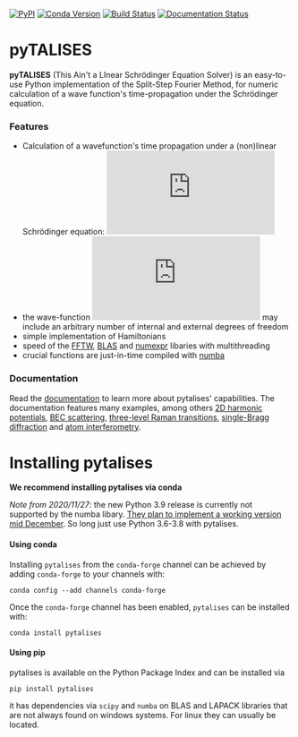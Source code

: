 [![PyPI](https://img.shields.io/pypi/v/pytalises?color=blue)](https://pypi.org/project/pytalises/)
[![Conda Version](https://img.shields.io/conda/vn/conda-forge/pytalises?color=blue&label=conda-forge)](https://anaconda.org/conda-forge/pytalises)
[![Build Status](https://travis-ci.com/savowe/pytalises.svg?token=nZF2LbDmAxqpxqs5m7HE&branch=master)](https://travis-ci.com/savowe/pytalises)
[![Documentation Status](https://readthedocs.org/projects/pytalises/badge/?version=latest)](https://pytalises.readthedocs.io/en/latest/?badge=latest)
# pyTALISES

**pyTALISES** (This Ain't a LInear Schrödinger Equation Solver) is an easy-to-use Python implementation of the Split-Step Fourier Method, for numeric calculation of a wave function's time-propagation under the Schrödinger equation.

### Features
- Calculation of a wavefunction's time propagation under a (non)linear Schrödinger equation: ![](https://latex.codecogs.com/png.latex?%5Cdpi%7B120%7D%20i%5Chbar%20%5Cfrac%7B%5Cpartial%7D%7B%5Cpartial%20t%7D%20%5CPsi%20%28%5Cvec%7Br%7D%2C%20t%29%20%3D%20%5CBig%5BV%28%5CPsi%2C%5Cvec%7Br%7D%2C%20t%29%20&plus;%20%5Cfrac%7B%5Chbar%5E2%7D%7B2m%7D%5Cnabla%5E2%20%5CBig%5D%20%5CPsi%20%28%5Cvec%7Br%7D%2C%20t%29)
- the wave-function ![](https://latex.codecogs.com/gif.latex?%5Cdpi%7B100%7D%20%5CPsi) may include an arbitrary number of internal and external degrees of freedom
- simple implementation of Hamiltonians
- speed of the [FFTW](https://pypi.org/project/pyFFTW/), [BLAS](https://www.netlib.org/blas/) and [numexpr](https://numexpr.readthedocs.io/en/latest/) libaries with multithreading
- crucial functions are just-in-time compiled with [numba](https://numba.readthedocs.io/en/stable/)

### Documentation
Read the [documentation](https://pytalises.readthedocs.io/en/latest/) to learn more about pytalises' capabilities.
The documentation features many examples, among others
[2D harmonic potentials](https://pytalises.readthedocs.io/en/latest/examples.html#2D-harmonic-potential), 
[BEC scattering](https://pytalises.readthedocs.io/en/latest/examples.html#Nonlinear-interactions-between-internal-states), 
[three-level Raman transitions](https://pytalises.readthedocs.io/en/latest/additional_examples.html#Three-level-Raman-transitions), 
[single-Bragg diffraction](https://pytalises.readthedocs.io/en/latest/additional_examples.html#Single-Bragg-diffraction) 
and
[atom interferometry](https://pytalises.readthedocs.io/en/latest/additional_examples.html#Light-pulse-atom-interferometry-with-single-Bragg-diffraction).



Installing pytalises
====================
**We recommend installing pytalises via conda**

_Note from 2020/11/27_: the new Python 3.9 release is currently not supported by the numba libary. [They plan to implement a working version mid December](https://github.com/numba/numba/issues/6332). So long just use Python 3.6-3.8 with pytalises.

#### Using conda

Installing `pytalises` from the `conda-forge` channel can be achieved by adding `conda-forge` to your channels with:

```
conda config --add channels conda-forge
```

Once the `conda-forge` channel has been enabled, `pytalises` can be installed with:

```
conda install pytalises
```


#### Using pip

pytalises is available on the Python Package Index and can be installed via

```
pip install pytalises
```

it has dependencies via `scipy` and `numba` on BLAS and LAPACK libraries that are not always found on windows systems. For linux they can usually be located.
